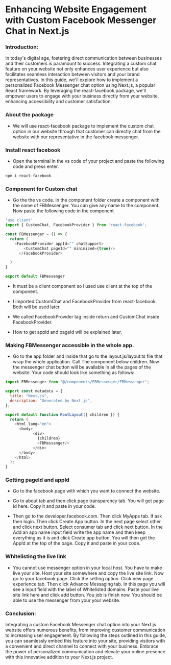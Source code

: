 # Enhancing Website Engagement with Custom Facebook Messenger Chat in Next.js

### Introduction:

In today's digital age, fostering direct communication between businesses and their customers is paramount to success. Integrating a custom chat feature on your website not only enhances user experience but also facilitates seamless interaction between visitors and your brand representatives. In this guide, we'll explore how to implement a personalized Facebook Messenger chat option using Next.js, a popular React framework. By leveraging the react-facebook package, we'll empower users to engage with your business directly from your website, enhancing accessibility and customer satisfaction.

### About the package

- We will use react-facebook package to implement the custom chat option in our website through that customer can directly chat from the website with our representative in the facebook messenger. 


### Install react facebook

- Open the terminal in the vs code of your project and paste the following code and press enter.

```javascript
npm i react-facebook
```

### Component for Custom chat

- Go the the vs code. In the component folder create a component with the name of FBMessenger. You can give any name to the component. Now paste the following code in the component

```javascript
'use client'
import { CustomChat, FacebookProvider } from 'react-facebook';

const FBMessenger = () => {
  return (
    <FacebookProvider appId="" chatSupport>
        <CustomChat pageId="" minimized={true}/>
      </FacebookProvider>

  )
}

export default FBMessenger
```

- It must be a client component so i used use client at the top of the component.

- I imported CustomChat and FacebookProvider from react-facebook. Both will be used later.

- We called FacebookProvider tag inside return and CustomChat inside FacebookProvider. 

- How to get appId and pageId will be explained later. 

### Making FBMessenger accessible in the whole app.

- Go to the app folder and inside that go to the layout.js/layout.ts file that wrap the whole application. Call The component below children. Now the messenger chat button will be available in all the pages of the website. Your code should look like something as follows:

```javascript
import FBMessenger from "@/components/FBMessenger/FBMessenger";

export const metadata = {
  title: "Next.js",
  description: "Generated by Next.js",
};

export default function RootLayout({ children }) {
  return (
    <html lang="en">
      <body>
            <div>
              {children}
              <FBMessanger/>
            </div>
      </body>
    </html>
  );
}

```

### Getting pageId and appId

- Go to the facebook page with which you want to connect the website. 

- Go to about tab and then click page transparency tab. You will get page id here. Copy it and paste in your code.

- Then go to the developer.facebook.com. Then click MyApps tab. If ask then login. Then click Create App button. In the next page select other and click next button. Select consumer tab and click next button. In the Add an app name input field write the app name and then keep everything as it is and click Create app button. You will then get the AppId at the top of the page. Copy it and paste in your code. 

### Whitelisting the live link

- You cannot use messenger option in your local host. You have to make live your site. Host your site somewhere and copy the live site link. Now go to your facebook page. Click the setting option. Click new page experience tab. Then click Advance Messaging tab. In this page you will see a input field with the label of Whitelisted domains. Paste your live site link here and click add button. You job is finish now. You should be able to use the messenger from your your website. 

### Conclusion:

Integrating a custom Facebook Messenger chat option into your Next.js website offers numerous benefits, from improving customer communication to increasing user engagement. By following the steps outlined in this guide, you can seamlessly embed this feature into your site, providing visitors with a convenient and direct channel to connect with your business. Embrace the power of personalized communication and elevate your online presence with this innovative addition to your Next.js project.